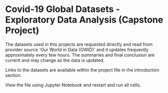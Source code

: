 # Covid-19 Global Datasets - Exploratory Data Analysis (Capstone Project)
    
The datasets used in this projects are requested directly and read from provider source 'Our World in Data (OWID)' and it updates frequently approximately every few hours. The summaries and final conclusion are current and may change as the data is updated. 

Links to the datasets are available within the project file in the introduction section.

View the file using Jupyter Notebook and restart and run all cells.
